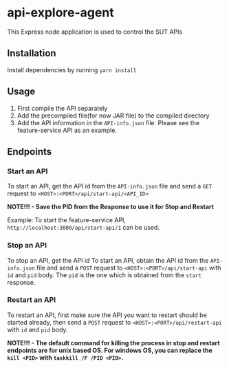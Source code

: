 # api-explore-agent

This Express node application is used to control the SUT APIs

## Installation

Install dependencies by running `yarn install`

## Usage

1. First compile the API separately
2. Add the precompiled file(for now JAR file) to the compiled directory
3. Add the API information in the `API-info.json` file. Please see the feature-service API as an example.

## Endpoints

### Start an API

To start an API, get the API id from the `API-info.json` file and send a `GET` request to `<HOST>:<PORT>/api/start-api/<API_ID>`

**NOTE!!! - Save the PID from the Response to use it for Stop and Restart**

Example: To start the feature-service API, `http://localhost:3000/api/start-api/1` can be used.

### Stop an API

To stop an API, get the API id To start an API, obtain the API id from the `API-info.json` file and send a `POST` request to `<HOST>:<PORT>/api/start-api` with `id` and `pid` body. The `pid` is the one which is obtained from the `start` response.

### Restart an API

To restart an API, first make sure the API you want to restart should be started already, then send a `POST` request to `<HOST>:<PORT>/api/restart-api` with `id` and `pid` body.

**NOTE!!! - The default command for killing the process in stop and restart endpoints are for unix based OS. For windows OS, you can replace the `kill <PID>` with `taskkill /F /PID <PID>`.**
